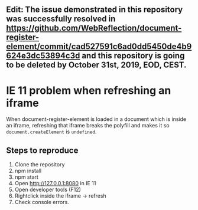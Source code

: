 ## Edit: The issue demonstrated in this repository was successfully resolved in https://github.com/WebReflection/document-register-element/commit/cad527591c6ad0dd5450de4b9624e3dc53894c3d and this repository is going to be deleted by October 31st, 2019, EOD, CEST.

# IE 11 problem when refreshing an iframe
When document-register-element is loaded in a document which is inside an iframe, refreshing that iframe breaks the polyfill and makes it so `document.createElement` is `undefined`.

## Steps to reproduce

1. Clone the repository
2. npm install
3. npm start
4. Open http://127.0.0.1:8080 in IE 11
5. Open developer tools (F12)
6. Rightclick inside the iframe -> refresh
7. Check console errors.

